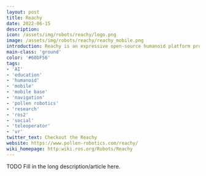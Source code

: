 ```yaml
---
layout: post
title: Reachy
date: 2022-06-15
description:
icon: /assets/img/robots/reachy/logo.png
image: /assets/img/robots/reachy/reachy_mobile.png
introduction: Reachy is an expressive open-source humanoid platform programmable with Python and ROS. He is particularly good at interacting with people and manipulating objects.
main-class: 'ground'
color: '#60bF56'
tags:
- 'AI'
- 'education'
- 'humanoid'
- 'mobile'
- 'mobile base'
- 'navigation'
- 'pollen robotics'
- 'research'
- 'ros2'
- 'social'
- 'teleoperator'
- 'vr'
twitter_text: Checkout the Reachy
website: https://www.pollen-robotics.com/reachy/
wiki_homepage: http:wiki.ros.org/Robots/Reachy
---
```


TODO Fill in the long description/article here.
